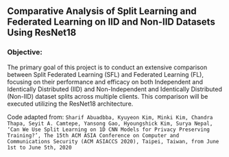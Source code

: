## Comparative Analysis of Split Learning and Federated Learning on IID and Non-IID Datasets Using ResNet18

### Objective:
The primary goal of this project is to conduct an extensive comparison between Split Federated Learning (SFL) and Federated Learning (FL), focusing on their performance and efficacy on both Independent and Identically Distributed (IID) and Non-Independent and Identically Distributed (Non-IID) dataset splits across multiple clients. This comparison will be executed utilizing the ResNet18 architecture.

Code adapted from: `Sharif Abuadbba, Kyuyeon Kim, Minki Kim, Chandra Thapa, Seyit A. Camtepe, Yansong Gao, Hyoungshick Kim, Surya Nepal, ‘Can We Use Split Learning on 1D CNN Models for Privacy Preserving Training?’, The 15th ACM ASIA Conference on Computer and Communications Security (ACM ASIACCS 2020), Taipei, Taiwan, from June 1st to June 5th, 2020
`
